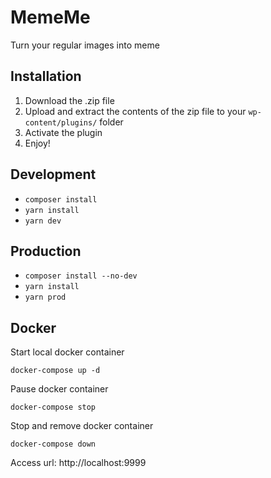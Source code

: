 # MemeMe

Turn your regular images into meme

## Installation

1. Download the .zip file
2. Upload and extract the contents of the zip file to your `wp-content/plugins/` folder
3. Activate the plugin
4. Enjoy!

## Development

- `composer install` 
- `yarn install`
- `yarn dev`

## Production

- `composer install --no-dev`
- `yarn install`
- `yarn prod`

## Docker
Start local docker container

`docker-compose up -d` 

Pause docker container

`docker-compose stop` 

Stop and remove docker container

`docker-compose down` 

Access url: http://localhost:9999
